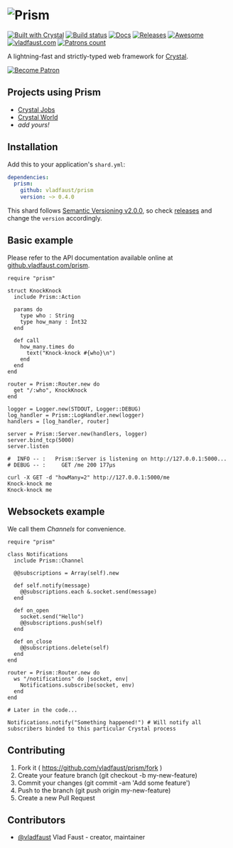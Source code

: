 # ![Prism](https://user-images.githubusercontent.com/7955682/40576015-3d691524-60f8-11e8-8b6a-3d17c3bd11e6.png)

[![Built with Crystal](https://img.shields.io/badge/built%20with-crystal-000000.svg?style=flat-square)](https://crystal-lang.org/)
[![Build status](https://img.shields.io/travis/vladfaust/prism/master.svg?style=flat-square)](https://travis-ci.org/vladfaust/prism)
[![Docs](https://img.shields.io/badge/docs-available-brightgreen.svg?style=flat-square)](https://github.vladfaust.com/prism)
[![Releases](https://img.shields.io/github/release/vladfaust/prism.svg?style=flat-square)](https://github.com/vladfaust/prism/releases)
[![Awesome](https://github.com/vladfaust/awesome/blob/badge-flat-alternative/media/badge-flat-alternative.svg)](https://github.com/veelenga/awesome-crystal)
[![vladfaust.com](https://img.shields.io/badge/style-.com-lightgrey.svg?longCache=true&style=flat-square&label=vladfaust&colorB=0a83d8)](https://vladfaust.com)
[![Patrons count](https://img.shields.io/badge/dynamic/json.svg?label=patrons&url=https://www.patreon.com/api/user/11296360&query=$.included[0].attributes.patron_count&style=flat-square&colorB=red&maxAge=86400)](https://www.patreon.com/vladfaust)

A lightning-fast and strictly-typed web framework for [Crystal](https://crystal-lang.org).

[![Become Patron](https://vladfaust.com/img/patreon-small.svg)](https://www.patreon.com/vladfaust)

## Projects using Prism

* [Crystal Jobs](https://crystaljobs.org)
* [Crystal World](https://github.com/vladfaust/crystalworld)
* *add yours!*

## Installation

Add this to your application's `shard.yml`:

```yaml
dependencies:
  prism:
    github: vladfaust/prism
    version: ~> 0.4.0
```

This shard follows [Semantic Versioning v2.0.0](http://semver.org/), so check [releases](https://github.com/vladfaust/prism/releases) and change the `version` accordingly.

## Basic example

Please refer to the API documentation available online at [github.vladfaust.com/prism](https://github.vladfaust.com/prism).

```crystal
require "prism"

struct KnockKnock
  include Prism::Action

  params do
    type who : String
    type how_many : Int32
  end

  def call
    how_many.times do
      text("Knock-knock #{who}\n")
    end
  end
end

router = Prism::Router.new do
  get "/:who", KnockKnock
end

logger = Logger.new(STDOUT, Logger::DEBUG)
log_handler = Prism::LogHandler.new(logger)
handlers = [log_handler, router]

server = Prism::Server.new(handlers, logger)
server.bind_tcp(5000)
server.listen

#  INFO -- :   Prism::Server is listening on http://127.0.0.1:5000...
# DEBUG -- :     GET /me 200 177μs
```

```
curl -X GET -d "howMany=2" http://127.0.0.1:5000/me
Knock-knock me
Knock-knock me
```

## Websockets example

We call them *Channels* for convenience.

```crystal
require "prism"

class Notifications
  include Prism::Channel

  @@subscriptions = Array(self).new

  def self.notify(message)
    @@subscriptions.each &.socket.send(message)
  end

  def on_open
    socket.send("Hello")
    @@subscriptions.push(self)
  end

  def on_close
    @@subscriptions.delete(self)
  end
end

router = Prism::Router.new do
  ws "/notifications" do |socket, env|
    Notifications.subscribe(socket, env)
  end
end

# Later in the code...

Notifications.notify("Something happened!") # Will notify all subscribers binded to this particular Crystal process
```

## Contributing

1. Fork it ( https://github.com/vladfaust/prism/fork )
2. Create your feature branch (git checkout -b my-new-feature)
3. Commit your changes (git commit -am 'Add some feature')
4. Push to the branch (git push origin my-new-feature)
5. Create a new Pull Request

## Contributors

- [@vladfaust](https://github.com/vladfaust) Vlad Faust - creator, maintainer
